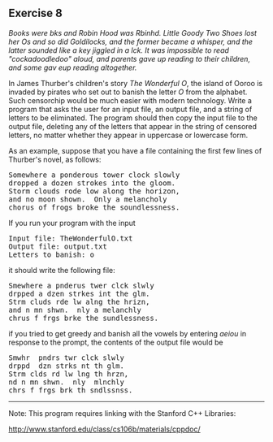 Exercise 8
---------- 

*Books were bks and Robin Hood was Rbinhd. Little Goody Two
Shoes lost her Os and so did Goldilocks, and the former became a
whisper, and the latter sounded like a key jiggled in a lck. It was 
impossible to read "cockadoodledoo" aloud, and parents gave up 
reading to their children, and some gav eup reading altogether.*

In James Thurber's children's story *The Wonderful O*, the island of Ooroo is invaded by pirates who set out to banish the letter *O* from the alphabet. Such censorchip would be much easier with modern technology. Write a program that asks the user for an input file, an output file, and a string of letters to be eliminated. The program should then copy the input file to the output file, deleting any of the letters that appear in the string of censored letters, no matter whether they appear in uppercase or lowercase form.

As an example, suppose that you have a file containing the first few lines of Thurber's novel, as follows:

<pre>
Somewhere a ponderous tower clock slowly
dropped a dozen strokes into the gloom.
Storm clouds rode low along the horizon,
and no moon shown.  Only a melancholy
chorus of frogs broke the soundlessness.
</pre>

If you run your program with the input

<pre>
Input file: TheWonderfulO.txt
Output file: output.txt
Letters to banish: o
</pre>

it should write the following file:

<pre>
Smewhere a pnderus twer clck slwly
drpped a dzen strkes int the glm.
Strm cluds rde lw alng the hrizn,
and n mn shwn.  nly a melanchly
chrus f frgs brke the sundlessness.
</pre>

if you tried to get greedy and banish all the vowels by entering *aeiou* in response to the prompt, the contents of the output file would be

<pre>
Smwhr  pndrs twr clck slwly
drppd  dzn strks nt th glm.
Strm clds rd lw lng th hrzn,
nd n mn shwn.  nly  mlnchly
chrs f frgs brk th sndlssnss.
</pre>

---

Note: This program requires linking with the Stanford C++ Libraries:

http://www.stanford.edu/class/cs106b/materials/cppdoc/